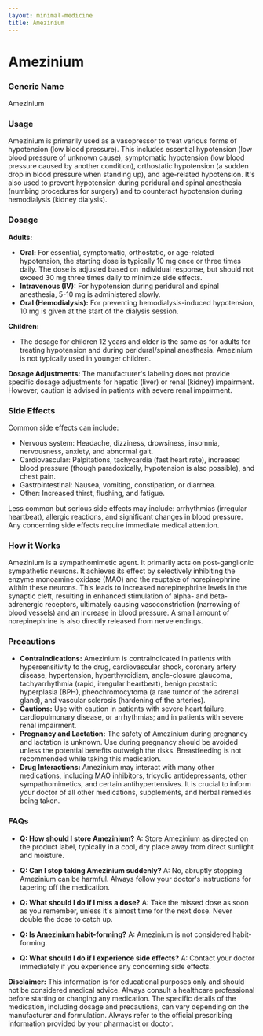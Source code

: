 ```yaml
---
layout: minimal-medicine
title: Amezinium
---
```


# Amezinium
### Generic Name
Amezinium

### Usage
Amezinium is primarily used as a vasopressor to treat various forms of hypotension (low blood pressure).  This includes essential hypotension (low blood pressure of unknown cause), symptomatic hypotension (low blood pressure caused by another condition), orthostatic hypotension (a sudden drop in blood pressure when standing up), and age-related hypotension.  It's also used to prevent hypotension during peridural and spinal anesthesia (numbing procedures for surgery) and to counteract hypotension during hemodialysis (kidney dialysis).

### Dosage

**Adults:**

* **Oral:** For essential, symptomatic, orthostatic, or age-related hypotension, the starting dose is typically 10 mg once or three times daily. The dose is adjusted based on individual response, but should not exceed 30 mg three times daily to minimize side effects.
* **Intravenous (IV):** For hypotension during peridural and spinal anesthesia, 5-10 mg is administered slowly.
* **Oral (Hemodialysis):** For preventing hemodialysis-induced hypotension, 10 mg is given at the start of the dialysis session.

**Children:**

* The dosage for children 12 years and older is the same as for adults for treating hypotension and during peridural/spinal anesthesia.  Amezinium is not typically used in younger children.

**Dosage Adjustments:**  The manufacturer's labeling does not provide specific dosage adjustments for hepatic (liver) or renal (kidney) impairment.  However, caution is advised in patients with severe renal impairment.


### Side Effects

Common side effects can include:

* Nervous system: Headache, dizziness, drowsiness, insomnia, nervousness, anxiety, and abnormal gait.
* Cardiovascular: Palpitations, tachycardia (fast heart rate), increased blood pressure (though paradoxically, hypotension is also possible), and chest pain.
* Gastrointestinal: Nausea, vomiting, constipation, or diarrhea.
* Other:  Increased thirst, flushing, and fatigue.

Less common but serious side effects may include:  arrhythmias (irregular heartbeat), allergic reactions, and significant changes in blood pressure.  Any concerning side effects require immediate medical attention.


### How it Works

Amezinium is a sympathomimetic agent. It primarily acts on post-ganglionic sympathetic neurons.  It achieves its effect by selectively inhibiting the enzyme monoamine oxidase (MAO) and the reuptake of norepinephrine within these neurons. This leads to increased norepinephrine levels in the synaptic cleft, resulting in enhanced stimulation of alpha- and beta-adrenergic receptors, ultimately causing vasoconstriction (narrowing of blood vessels) and an increase in blood pressure.  A small amount of norepinephrine is also directly released from nerve endings.


### Precautions

* **Contraindications:** Amezinium is contraindicated in patients with hypersensitivity to the drug, cardiovascular shock, coronary artery disease, hypertension, hyperthyroidism, angle-closure glaucoma, tachyarrhythmia (rapid, irregular heartbeat), benign prostatic hyperplasia (BPH), pheochromocytoma (a rare tumor of the adrenal gland), and vascular sclerosis (hardening of the arteries).
* **Cautions:** Use with caution in patients with severe heart failure, cardiopulmonary disease, or arrhythmias; and in patients with severe renal impairment.
* **Pregnancy and Lactation:**  The safety of Amezinium during pregnancy and lactation is unknown.  Use during pregnancy should be avoided unless the potential benefits outweigh the risks. Breastfeeding is not recommended while taking this medication.
* **Drug Interactions:** Amezinium may interact with many other medications, including MAO inhibitors, tricyclic antidepressants, other sympathomimetics, and certain antihypertensives.  It is crucial to inform your doctor of all other medications, supplements, and herbal remedies being taken.

### FAQs

* **Q: How should I store Amezinium?** A: Store Amezinium as directed on the product label, typically in a cool, dry place away from direct sunlight and moisture.

* **Q: Can I stop taking Amezinium suddenly?** A:  No, abruptly stopping Amezinium can be harmful.  Always follow your doctor's instructions for tapering off the medication.

* **Q: What should I do if I miss a dose?** A: Take the missed dose as soon as you remember, unless it's almost time for the next dose. Never double the dose to catch up.

* **Q: Is Amezinium habit-forming?** A: Amezinium is not considered habit-forming.

* **Q:  What should I do if I experience side effects?** A:  Contact your doctor immediately if you experience any concerning side effects.


**Disclaimer:** This information is for educational purposes only and should not be considered medical advice. Always consult a healthcare professional before starting or changing any medication.  The specific details of the medication, including dosage and precautions, can vary depending on the manufacturer and formulation.  Always refer to the official prescribing information provided by your pharmacist or doctor.
